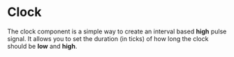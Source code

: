 # Clock

The clock component is a simple way to create an interval based **high** pulse signal. It allows you to set the duration (in ticks) of how long the clock should be **low** and **high**.
